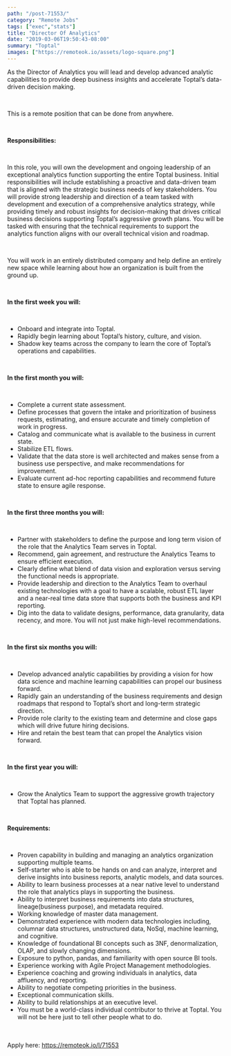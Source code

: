 ```yaml
---
path: "/post-71553/"
category: "Remote Jobs"
tags: ["exec","stats"]
title: "Director Of Analytics"
date: "2019-03-06T19:50:43-08:00"
summary: "Toptal"
images: ["https://remoteok.io/assets/logo-square.png"]
---
```


<p>As the Director of Analytics you will lead and develop advanced analytic capabilities to provide deep business insights and accelerate Toptal&rsquo;s data-driven decision making.</p><br /><p>This is a remote position that can be done from anywhere.</p><br /><p><strong>Responsibilities:</strong></p><br /><p>In this role, you will own the development and ongoing leadership of an exceptional analytics function supporting the entire Toptal business. Initial responsibilities will include establishing a proactive and data-driven team that is aligned with the strategic business needs of key stakeholders. You will provide strong leadership and direction of a team tasked with development and execution of a comprehensive analytics strategy, while providing timely and robust insights for decision-making that drives critical business decisions supporting Toptal&rsquo;s aggressive growth plans. You will be tasked with ensuring that the technical requirements to support the analytics function aligns with our overall technical vision and roadmap.</p><br /><p>You will work in an entirely distributed company and help define an entirely new space while learning about how an organization is built from the ground up.</p><br /><p><strong>In the first week you will:</strong></p><br /><ul><li>Onboard and integrate into Toptal.</li><li>Rapidly begin learning about Toptal&rsquo;s history, culture, and vision.</li><li>Shadow key teams across the company to learn the core of Toptal&rsquo;s operations and capabilities.</li></ul><br /><p><strong>In the first month you will:</strong></p><br /><ul><li>Complete a current state assessment.</li><li>Define processes that govern the intake and prioritization of business requests, estimating, and ensure accurate and timely completion of work in progress.</li><li>Catalog and communicate what is available to the business in current state.</li><li>Stabilize ETL flows.</li><li>Validate that the data store is well architected and makes sense from a business use perspective, and make recommendations for improvement.</li><li>Evaluate current ad-hoc reporting capabilities and recommend future state to ensure agile response.</li></ul><br /><p><strong>In the first three months you will:</strong></p><br /><ul><li>Partner with stakeholders to define the purpose and long term vision of the role that the Analytics Team serves in Toptal.</li><li>Recommend, gain agreement, and restructure the Analytics Teams to ensure efficient execution.</li><li>Clearly define what blend of data vision and exploration versus serving the functional needs is appropriate.</li><li>Provide leadership and direction to the Analytics Team to overhaul existing technologies with a goal to have a scalable, robust ETL layer and a near-real time data store that supports both the business and KPI reporting.</li><li>Dig into the data to validate designs, performance, data granularity, data recency, and more. You will not just make high-level recommendations.</li></ul><br /><p><strong>In the first six months you will:</strong></p><br /><ul><li>Develop advanced analytic capabilities by providing a vision for how data science and machine learning capabilities can propel our business forward.</li><li>Rapidly gain an understanding of the business requirements and design roadmaps that respond to Toptal&rsquo;s short and long-term strategic direction.</li><li>Provide role clarity to the existing team and determine and close gaps which will drive future hiring decisions.</li><li>Hire and retain the best team that can propel the Analytics vision forward.</li></ul><br /><p><strong>In the first year you will:</strong></p><br /><ul><li>Grow the Analytics Team to support the aggressive growth trajectory that Toptal has planned.</li></ul><br /><p><strong>Requirements:</strong></p><br /><ul><li>Proven capability in building and managing an analytics organization supporting multiple teams.</li><li>Self-starter who is able to be hands on and can analyze, interpret and derive insights into business reports, analytic models, and data sources.</li><li>Ability to learn business processes at a near native level to understand the role that analytics plays in supporting the business.</li><li>Ability to interpret business requirements into data structures, lineage(business purpose), and metadata required.</li><li>Working knowledge of master data management.</li><li>Demonstrated experience with modern data technologies including, columnar data structures, unstructured data, NoSql, machine learning, and cognitive.</li><li>Knowledge of foundational BI concepts such as 3NF, denormalization, OLAP, and slowly changing dimensions.</li><li>Exposure to python, pandas, and familiarity with open source BI tools.</li><li>Experience working with Agile Project Management methodologies.</li><li>Experience coaching and growing individuals in analytics, data affluency, and reporting.</li><li>Ability to negotiate competing priorities in the business.</li><li>Exceptional communication skills.</li><li>Ability to build relationships at an executive level.</li><li>You must be a world-class individual contributor to thrive at Toptal. You will not be here just to tell other people what to do.</li></ul>

<br/>
<br/>
Apply here: <A HREF="https://remoteok.io/l/71553">https://remoteok.io/l/71553</A>
